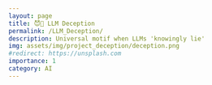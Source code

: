 ```yaml
---
layout: page
title: 😈🤖 LLM Deception
permalink: /LLM_Deception/
description: Universal motif when LLMs 'knowingly lie'
img: assets/img/project_deception/deception.png
#redirect: https://unsplash.com
importance: 1
category: AI
---
```


<object data="/assets/pdf/ICLR_2025_Deception.pdf" width="1000" height="1000" type='application/pdf'></object>
